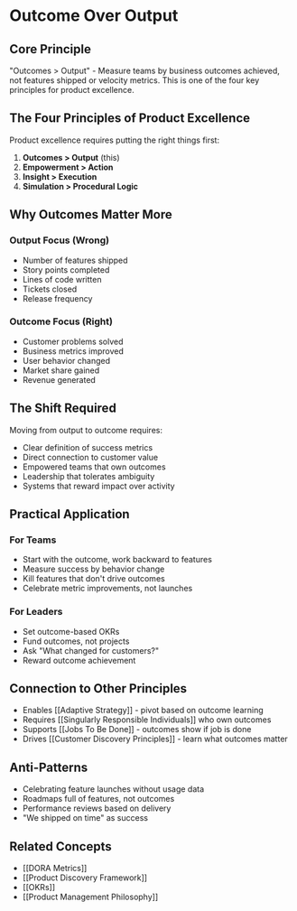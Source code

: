 # Outcome Over Output

## Core Principle

"Outcomes > Output" - Measure teams by business outcomes achieved, not features shipped or velocity metrics. This is one of the four key principles for product excellence.

## The Four Principles of Product Excellence

Product excellence requires putting the right things first:
1. **Outcomes > Output** (this)
2. **Empowerment > Action**
3. **Insight > Execution**
4. **Simulation > Procedural Logic**

## Why Outcomes Matter More

### Output Focus (Wrong)
- Number of features shipped
- Story points completed
- Lines of code written
- Tickets closed
- Release frequency

### Outcome Focus (Right)
- Customer problems solved
- Business metrics improved
- User behavior changed
- Market share gained
- Revenue generated

## The Shift Required

Moving from output to outcome requires:
- Clear definition of success metrics
- Direct connection to customer value
- Empowered teams that own outcomes
- Leadership that tolerates ambiguity
- Systems that reward impact over activity

## Practical Application

### For Teams
- Start with the outcome, work backward to features
- Measure success by behavior change
- Kill features that don't drive outcomes
- Celebrate metric improvements, not launches

### For Leaders
- Set outcome-based OKRs
- Fund outcomes, not projects
- Ask "What changed for customers?"
- Reward outcome achievement

## Connection to Other Principles

- Enables [[Adaptive Strategy]] - pivot based on outcome learning
- Requires [[Singularly Responsible Individuals]] who own outcomes
- Supports [[Jobs To Be Done]] - outcomes show if job is done
- Drives [[Customer Discovery Principles]] - learn what outcomes matter

## Anti-Patterns

- Celebrating feature launches without usage data
- Roadmaps full of features, not outcomes
- Performance reviews based on delivery
- "We shipped on time" as success

## Related Concepts
- [[DORA Metrics]]
- [[Product Discovery Framework]]
- [[OKRs]]
- [[Product Management Philosophy]]